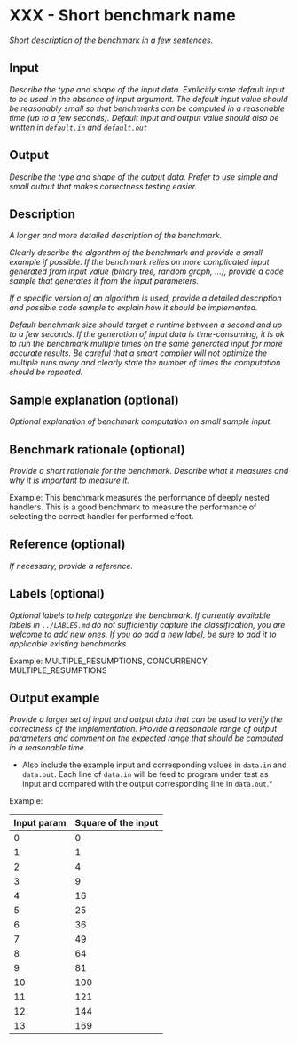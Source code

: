 # XXX - Short benchmark name

*Short description of the benchmark in a few sentences.*

## Input

*Describe the type and shape of the input data.
Explicitly state default input to be used in the absence of input argument.
The default input value should be reasonably small so that benchmarks can be computed in a reasonable time (up to a few seconds).
Default input and output value should also be written in `default.in` and `default.out`*

## Output

*Describe the type and shape of the output data. Prefer to use simple and small output that makes correctness testing easier.*

## Description

*A longer and more detailed description of the benchmark.*

*Clearly describe the algorithm of the benchmark and provide a small example if possible.
If the benchmark relies on more complicated input generated from input value (binary tree, random graph, ...), provide a code sample that generates it from the input parameters.*

*If a specific version of an algorithm is used, provide a detailed description and possible code sample to explain how it should be implemented.*

*Default benchmark size should target a runtime between a second and up to a few seconds.
If the generation of input data is time-consuming, it is ok to run the benchmark multiple times on the same generated input for more accurate results.
Be careful that a smart compiler will not optimize the multiple runs away and clearly state the number of times the computation should be repeated.*

## Sample explanation (optional)

*Optional explanation of benchmark computation on small sample input.*

## Benchmark rationale (optional)

*Provide a short rationale for the benchmark.
Describe what it measures and why it is important to measure it.*

Example:
This benchmark measures the performance of deeply nested handlers.
This is a good benchmark to measure the performance of selecting the correct handler for performed effect.

## Reference (optional)

*If necessary, provide a reference.*

## Labels (optional)

*Optional labels to help categorize the benchmark.
If currently available labels in `../LABLES.md` do not sufficiently capture the classification, you are welcome to add new ones.
If you do add a new label, be sure to add it to applicable existing benchmarks.*

Example:
MULTIPLE_RESUMPTIONS, CONCURRENCY, MULTIPLE_RESUMPTIONS

## Output example

*Provide a larger set of input and output data that can be used to verify the correctness of the implementation.
Provide a reasonable range of output parameters and comment on the expected range that should be computed in a reasonable time.*

* Also include the example input and corresponding values in `data.in` and `data.out`.
Each line of `data.in` will be feed to program under test as input and compared with the output corresponding line in `data.out`.*

Example:

| Input param | Square of the input |
|--------|---------------------|
| 0 | 0 |
| 1 | 1 |
| 2 | 4 |
| 3 | 9 |
| 4 | 16 |
| 5 | 25 |
| 6 | 36 |
| 7 | 49 |
| 8 | 64 |
| 9 | 81 |
| 10 | 100 |
| 11 | 121 |
| 12 | 144 |
| 13 | 169 |
